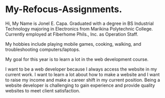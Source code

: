 # My-Refocus-Assignments.
Hi, My Name is Jonel E. Capa.
Graduated with a degree in BS Industrial Technology majoring in Electronics from Marikina Polytechnic College.
Currently employed at Fiberhome Phils., Inc. as Operation Staff.

My hobbies include playing mobile games, cooking, walking, and troubleshooting computers/laptops.

My goal for this year is to learn a lot in the web development course.

I want to be a web developer because I always access the website in my current work. 
I want to learn a lot about how to make a website and I want to raise my income and make a career shift in my current position.
Being a website developer is challenging to gain experience and provide quality websites to meet client satisfaction.
